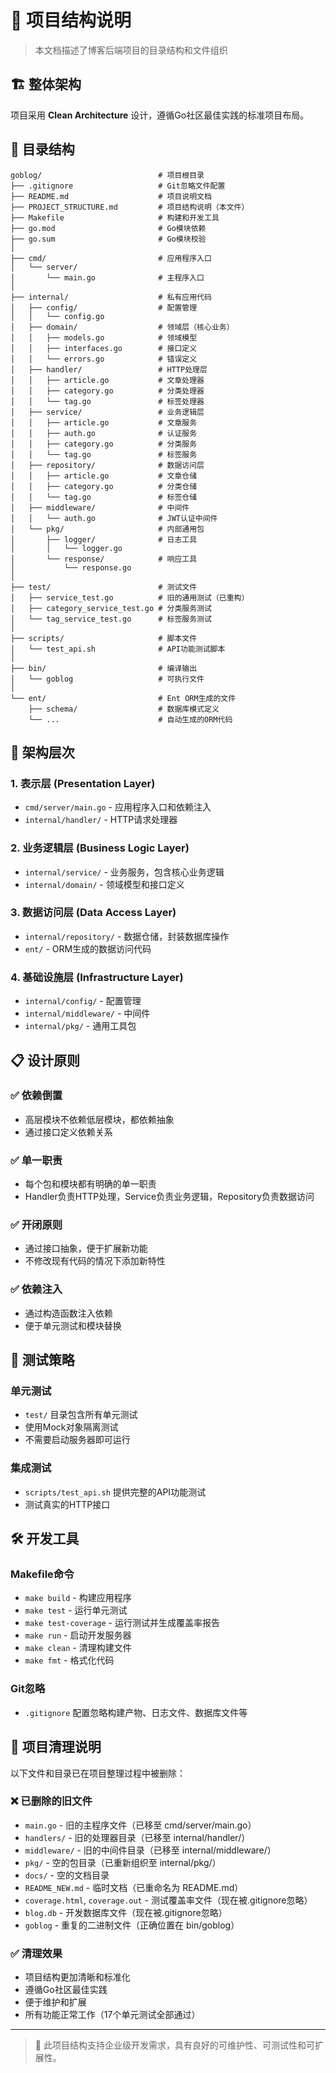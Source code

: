 # 📁 项目结构说明

> 本文档描述了博客后端项目的目录结构和文件组织

## 🏗️ 整体架构

项目采用 **Clean Architecture** 设计，遵循Go社区最佳实践的标准项目布局。

## 📂 目录结构

```
goblog/                          # 项目根目录
├── .gitignore                   # Git忽略文件配置
├── README.md                    # 项目说明文档
├── PROJECT_STRUCTURE.md         # 项目结构说明（本文件）
├── Makefile                     # 构建和开发工具
├── go.mod                       # Go模块依赖
├── go.sum                       # Go模块校验
│
├── cmd/                         # 应用程序入口
│   └── server/
│       └── main.go              # 主程序入口
│
├── internal/                    # 私有应用代码
│   ├── config/                  # 配置管理
│   │   └── config.go
│   ├── domain/                  # 领域层（核心业务）
│   │   ├── models.go            # 领域模型
│   │   ├── interfaces.go        # 接口定义
│   │   └── errors.go            # 错误定义
│   ├── handler/                 # HTTP处理层
│   │   ├── article.go           # 文章处理器
│   │   ├── category.go          # 分类处理器
│   │   └── tag.go               # 标签处理器
│   ├── service/                 # 业务逻辑层
│   │   ├── article.go           # 文章服务
│   │   ├── auth.go              # 认证服务
│   │   ├── category.go          # 分类服务
│   │   └── tag.go               # 标签服务
│   ├── repository/              # 数据访问层
│   │   ├── article.go           # 文章仓储
│   │   ├── category.go          # 分类仓储
│   │   └── tag.go               # 标签仓储
│   ├── middleware/              # 中间件
│   │   └── auth.go              # JWT认证中间件
│   └── pkg/                     # 内部通用包
│       ├── logger/              # 日志工具
│       │   └── logger.go
│       └── response/            # 响应工具
│           └── response.go
│
├── test/                        # 测试文件
│   ├── service_test.go          # 旧的通用测试（已重构）
│   ├── category_service_test.go # 分类服务测试
│   └── tag_service_test.go      # 标签服务测试
│
├── scripts/                     # 脚本文件
│   └── test_api.sh              # API功能测试脚本
│
├── bin/                         # 编译输出
│   └── goblog                   # 可执行文件
│
└── ent/                         # Ent ORM生成的文件
    ├── schema/                  # 数据库模式定义
    └── ...                      # 自动生成的ORM代码
```

## 🎯 架构层次

### 1. **表示层 (Presentation Layer)**
- `cmd/server/main.go` - 应用程序入口和依赖注入
- `internal/handler/` - HTTP请求处理器

### 2. **业务逻辑层 (Business Logic Layer)**
- `internal/service/` - 业务服务，包含核心业务逻辑
- `internal/domain/` - 领域模型和接口定义

### 3. **数据访问层 (Data Access Layer)**
- `internal/repository/` - 数据仓储，封装数据库操作
- `ent/` - ORM生成的数据访问代码

### 4. **基础设施层 (Infrastructure Layer)**
- `internal/config/` - 配置管理
- `internal/middleware/` - 中间件
- `internal/pkg/` - 通用工具包

## 📋 设计原则

### ✅ 依赖倒置
- 高层模块不依赖低层模块，都依赖抽象
- 通过接口定义依赖关系

### ✅ 单一职责
- 每个包和模块都有明确的单一职责
- Handler负责HTTP处理，Service负责业务逻辑，Repository负责数据访问

### ✅ 开闭原则
- 通过接口抽象，便于扩展新功能
- 不修改现有代码的情况下添加新特性

### ✅ 依赖注入
- 通过构造函数注入依赖
- 便于单元测试和模块替换

## 🧪 测试策略

### 单元测试
- `test/` 目录包含所有单元测试
- 使用Mock对象隔离测试
- 不需要启动服务器即可运行

### 集成测试
- `scripts/test_api.sh` 提供完整的API功能测试
- 测试真实的HTTP接口

## 🛠️ 开发工具

### Makefile命令
- `make build` - 构建应用程序
- `make test` - 运行单元测试
- `make test-coverage` - 运行测试并生成覆盖率报告
- `make run` - 启动开发服务器
- `make clean` - 清理构建文件
- `make fmt` - 格式化代码

### Git忽略
- `.gitignore` 配置忽略构建产物、日志文件、数据库文件等

## 🔧 项目清理说明

以下文件和目录已在项目整理过程中被删除：

### ❌ 已删除的旧文件
- `main.go` - 旧的主程序文件（已移至 cmd/server/main.go）
- `handlers/` - 旧的处理器目录（已移至 internal/handler/）
- `middleware/` - 旧的中间件目录（已移至 internal/middleware/）
- `pkg/` - 空的包目录（已重新组织至 internal/pkg/）
- `docs/` - 空的文档目录
- `README_NEW.md` - 临时文档（已重命名为 README.md）
- `coverage.html`, `coverage.out` - 测试覆盖率文件（现在被.gitignore忽略）
- `blog.db` - 开发数据库文件（现在被.gitignore忽略）
- `goblog` - 重复的二进制文件（正确位置在 bin/goblog）

### ✅ 清理效果
- 项目结构更加清晰和标准化
- 遵循Go社区最佳实践
- 便于维护和扩展
- 所有功能正常工作（17个单元测试全部通过）

---

> 📝 此项目结构支持企业级开发需求，具有良好的可维护性、可测试性和可扩展性。 